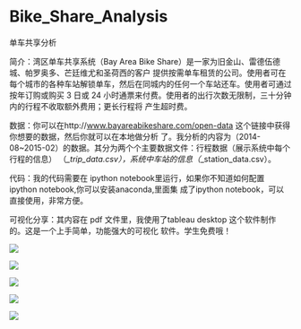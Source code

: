 # Bike_Share_Analysis
单车共享分析

简介：湾区单车共享系统（Bay Area Bike Share）是一家为旧金山、雷德伍德城、帕罗奥多、芒廷维尤和圣荷西的客户
提供按需单车租赁的公司。使用者可在每个城市的各种车站解锁单车，然后在同城内的任何一个车站还车。使用者可通过
按年订购或购买 3 日或 24 小时通票来付费。使用者的出行次数无限制，三十分钟内的行程不收取额外费用；更长行程将
产生超时费。

数据：你可以在http://www.bayareabikeshare.com/open-data 这个链接中获得你想要的数据，然后你就可以在本地做分析
了。我分析的内容为（2014-08~2015-02）的数据。其分为两个个主要数据文件：行程数据（展示系统中每个行程的信息）
（*_trip_data.csv），系统中车站的信息（*_station_data.csv）。

代码：我的代码需要在 ipython notebook里运行，如果你不知道如何配置ipython notebook,你可以安装anaconda,里面集
成了ipython notebook，可以直接使用，非常方便。

可视化分享：其内容在 pdf 文件里，我使用了tableau desktop 这个软件制作的。这是一个上手简单，功能强大的可视化
软件。学生免费哦！

![](pictures/0001.jpg)

![](pictures/0002.jpg)

![](pictures/0003.jpg)

![](pictures/0004.jpg)

![](pictures/0006.jpg)





